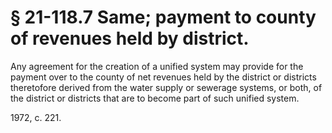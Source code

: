 # § 21-118.7 Same; payment to county of revenues held by district.

<p>Any agreement for the creation of a unified system may provide for the payment over to the county of net revenues held by the district or districts theretofore derived from the water supply or sewerage systems, or both, of the district or districts that are to become part of such unified system.</p><p>1972, c. 221.</p>
